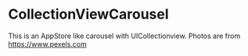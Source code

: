 # CollectionViewCarousel
This is an AppStore like carousel with UICollectionview.
Photos are from https://www.pexels.com
